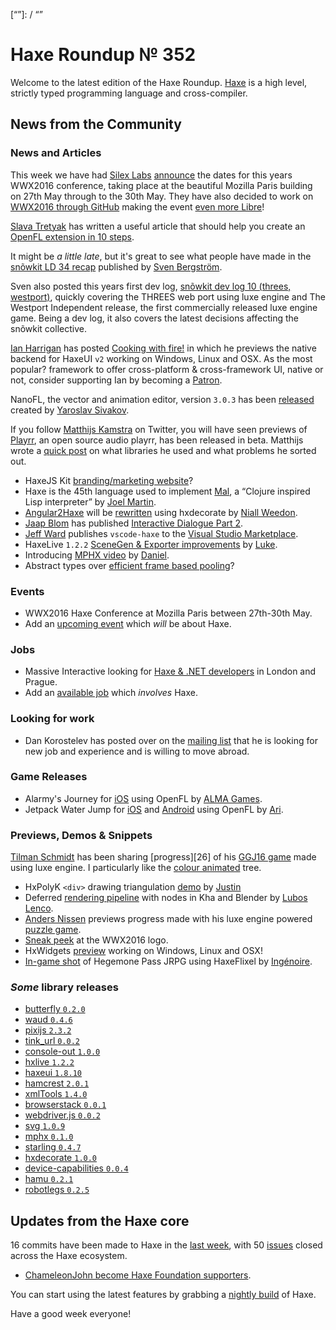 [_template]: ../templates/roundup.html
[date]: / "2016-01-27 08:45:00"
[modified]: / "2015-02-02 11:38:00"
[published]: / "2015-02-02 14:00:00"
[“”]: / “”

# Haxe Roundup № 352

Welcome to the latest edition of the Haxe Roundup. [Haxe](http://haxe.org/?utm_source=haxe.io) is a high level, strictly typed programming language and cross-compiler.

## News from the Community

### News and Articles

This week we have had [Silex Labs][tw1] [announce][l1]
the dates for this years WWX2016 conference,
taking place at the beautiful Mozilla Paris
building on 27th May through to the 30th May. They have also
decided to work on [WWX2016 through GitHub][l2]
making the event [even more Libre][l3]!

[Slava Tretyak][tw4] has written a useful article
that should help you create an [OpenFL extension
in 10 steps][l8].

It might be _a little late_, but it's great to see
what people have made in the [snõwkit LD 34
recap][l9] published by [Sven Bergström][tw5].

Sven also posted this years first dev log,
[snõwkit dev log 10 (threes, westport)][l12],
quickly covering the THREES web port using luxe
engine and The Westport Independent release, the
first commercially released luxe engine game. Being a dev log, it also covers the latest
decisions affecting the snõwkit collective.

[Ian Harrigan][tw6] has posted [Cooking with
fire!][l10] in which he previews the native
backend for HaxeUI `v2` working on Windows, Linux
and OSX. As the most popular? framework to offer
cross-platform & cross-framework UI, native or
not, consider supporting Ian by becoming a
[Patron][l11].

NanoFL, the vector and animation editor, version `3.0.3` has been [released](http://nanofl.com/docs/history/)
created by [Yaroslav Sivakov](https://bitbucket.org/yar3333/).

If you follow [Matthijs Kamstra](https://twitter.com/MatthijsKamstra) on
Twitter, you will have seen previews of [Playrr](https://github.com/MatthijsKamstra/playrr), an open source audio playrr, has been released in beta. Matthijs wrote a [quick
post](https://github.com/skial/haxe.io/issues/239#issuecomment-176363470) on what libraries he
used and what problems he sorted out.

- HaxeJS Kit [branding/marketing website][l4]?
- Haxe is the 45th language used to implement
[Mal][l5], a “Clojure inspired Lisp interpreter”
by [Joel Martin][tw2].
- [Angular2Haxe][l7] will be [rewritten][l6] using hxdecorate
by [Niall Weedon][tw3].
- [Jaap Blom][tw9] has published [Interactive Dialogue Part 2][l16].
- [Jeff Ward][tw10] publishes `vscode-haxe` to the [Visual Studio Marketplace][l17].
- HaxeLive `1.2.2` [SceneGen & Exporter
improvements][l18] by [Luke][tw11].
- Introducing [MPHX video][l19] by [Daniel][tw12].
- Abstract types over [efficient frame based pooling](https://groups.google.com/forum/#!msg/haxelang/GFjWUWcFqYI/sk3vfJv_CQAJ)?

### Events

- WWX2016 Haxe Conference at Mozilla Paris
between 27th-30th May.
-	Add an [upcoming event](https://github.com/skial/haxe.io/labels/events) which _will_ be about Haxe.

### Jobs

- Massive Interactive looking for [Haxe & .NET developers](https://groups.google.com/forum/#!msg/haxelang/rofptaPdRQg/fk661KE3CQAJ) in London and Prague.
- Add an [available job](https://github.com/skial/haxe.io/labels/jobs) which _involves_ Haxe.

### Looking for work

- Dan Korostelev has posted over on the [mailing
list](https://groups.google.com/forum/?hl=en#!topic/haxelang/wpXgVgXRqIg) that he is looking for new job and experience and is willing to move
abroad.

### Game Releases

- Alarmy's Journey for [iOS][l13] using OpenFL by
[ALMA Games][tw7].
- Jetpack Water Jump for [iOS][l14] and
[Android][l15] using OpenFL by [Ari][tw8].

### Previews, Demos & Snippets

[Tilman Schmidt][tw16] has been sharing [progress][26]
of his [GGJ16 game][l27] made using luxe engine. I
particularly like the [colour animated][l25] tree.

- HxPolyK `<div>` drawing triangulation [demo](https://cdn.rawgit.com/Justinfront/hxPolyK/master/test/triangulate/index.html) by
[Justin](https://plus.google.com/u/1/100887585476076589216)
- Deferred [rendering pipeline][l20] with nodes in Kha and Blender by [Lubos Lenco][tw13].
- [Anders Nissen][tw14] previews progress made with his luxe engine powered [puzzle game][l21].
- [Sneak peek][l22] at the WWX2016 logo.
- HxWidgets [preview][l23] working on Windows, Linux and OSX!
- [In-game shot][l24] of Hegemone Pass JRPG using HaxeFlixel by [Ingénoire][tw15].

### *Some* library releases

- [butterfly `0.2.0`](https://github.com/ashes999/butterfly/releases/tag/v0.2)
- [waud `0.4.6`](http://lib.haxe.org/p/waud)
- [pixijs `2.3.2`](http://lib.haxe.org/p/pixijs)
- [tink_url `0.0.2`](http://lib.haxe.org/p/tink_url)
- [console-out `1.0.0`](http://lib.haxe.org/p/console-out)
- [hxlive `1.2.2`](http://lib.haxe.org/p/hxlive)
- [haxeui `1.8.10`](http://lib.haxe.org/p/haxeui)
- [hamcrest `2.0.1`](http://lib.haxe.org/p/hamcrest)
- [xmlTools `1.4.0`](http://lib.haxe.org/p/xmlTools)
- [browserstack `0.0.1`](http://lib.haxe.org/p/browserstack)
- [webdriver.js `0.0.2`](http://lib.haxe.org/p/webdriver.js)
- [svg `1.0.9`](http://lib.haxe.org/p/svg)
- [mphx `0.1.0`](http://lib.haxe.org/p/mphx)
- [starling `0.4.7`](http://lib.haxe.org/p/starling)
- [hxdecorate `1.0.0`](http://lib.haxe.org/p/hxdecorate)
- [device-capabilities `0.0.4`](http://lib.haxe.org/p/device-capabilities)
- [hamu `0.2.1`](http://lib.haxe.org/p/hamu)
- [robotlegs `0.2.5`](http://lib.haxe.org/p/robotlegs)

## Updates from the Haxe core

16 commits have been made to Haxe in the [last week], with 50 [issues] closed across the Haxe ecosystem.

- [ChameleonJohn become Haxe Foundation supporters](https://github.com/HaxeFoundation/haxe.org/issues/164).

You can start using the latest features by grabbing a [nightly build] of Haxe.

Have a good week everyone!

[last week]: https://github.com/issues?utf8=%E2%9C%93&q=closed%3A2016-01-25..2016-02-02+org%3Ahaxefoundation+is%3Aclosed+
[issues]: https://github.com/issues?utf8=%E2%9C%93&q=org%3Ahaxefoundation+org%3Aopenfl+org%3Asnowkit+org%3AKTXSoftware+org%3Ahaxeflixel+org%3Ahaxepunk+org%3Anmehost+org%3Ahaxeui+org%3Ahaxetink+is%3Aclosed+closed%3A2016-01-25..2016-02-02+
[nightly build]: http://build.haxe.org

[tw16]: https://twitter.com/keymaster_ "@keymaster_"
[tw15]: https://twitter.com/ingenoire "@ingenoire"
[tw14]: https://twitter.com/andershnissen "@andershnissen"
[tw13]: https://twitter.com/luboslenco "@luboslenco"
[tw12]: https://twitter.com/5Mixer "@5Mixer"
[tw11]: https://twitter.com/tienery "@tienery"
[tw10]: https://twitter.com/Jeff__Ward "@Jeff__Ward"
[tw9]: https://twitter.com/jacobjanblom "@jacobjanblom"
[tw8]: https://twitter.com/AristideFlandri "@AristideFlandri"
[tw7]: https://twitter.com/alma_games "@alma_games"
[tw6]: https://twitter.com/IanHarrigan1982 "@IanHarrigan1982"
[tw5]: https://twitter.com/___discovery "@___discovery"
[tw4]: https://twitter.com/djnudnyj "@djnudnyj"
[tw3]: https://twitter.com/niall_weedon "@niall_weedon"
[tw2]: https://twitter.com/bus_kanaka "@bus_kanaka"
[tw1]: https://twitter.com/silexlabs "@silexlabs"

[l27]: https://twitter.com/keymaster_/status/693839833903599616 "Tilman's GGJ16 submission on Twitter"
[l26]: https://twitter.com/keymaster_/status/693458268027535360 "Branches be boxes on Twitter"
[l25]: https://twitter.com/keymaster_/status/693475432365166593 "Animated tree on Twitter"
[l24]: https://twitter.com/ingenoire/status/693766661439123456 "Hegemone Pass preview on Twitter"
[l23]: https://twitter.com/IanHarrigan1982/status/693171395291906048 "HxWidgets working on Windows, Linux and OSX on Twitter"
[l22]: https://twitter.com/silexlabs/status/692749719009914881 "WWX2016 logo sneak peek on Twitter"
[l21]: https://twitter.com/andershnissen/status/692457839525285889 "Puzzle game progress on Twitter"
[l20]: https://twitter.com/luboslenco/status/691774364296044544 "Deferred rendering in Kha and Blender on Twitter"
[l19]: https://www.youtube.com/watch?v=07J0wLXwH0g&feature=youtu.be "Introducing MPHX library on YouTube"
[l18]: http://www.colour-id.co.uk/news/haxelive-122-scenegen-and-exporter-improvements "HaxeLive 1.2.2 SceneGen and Export improvements"
[l17]: https://marketplace.visualstudio.com/items?itemName=haxedevs.haxe "Haxe VSCode on Visual Studio Marketplace"
[l16]: http://www.groebelsloot.com/2016/01/20/interactive-dialogue-part-2/ "Interactive Dialogue Part 2"
[l15]: https://play.google.com/store/apps/details?id=com.aflagames.jetpackjump "Jetpack Water Jump on the Play Store"
[l14]: https://itunes.apple.com/app/jetpack-water-jump/id1047777318 "Jetpack Water Jump on the App Store"
[l13]: https://itunes.apple.com/gb/app/alarmys-journey/id1036995763?mt=8&platform=hootsuite&ign-mpt=uo%3D4 "Alarmy's Journey on the App Store"
[l12]: https://snowkit.org/2016/02/01/snowkit-dev-log-10-threes-westport/ "Snowkit dev log #10 (threes, westport)"
[l11]: https://www.patreon.com/haxeui?ty=h "Support HaxeUI on Patreon"
[l10]: http://haxeui.org/blog/2016/01/31/1454274720000.html "HaxeUI - Cooking with fire!"
[l9]: http://snowkit.org/2016/01/29/ld-34-recap/ "Snowkit LD34 recap"
[l8]: http://blog.zame-dev.org/openfl-extension-in-10-steps/ "OpenFL extension in 10 steps"
[l7]: https://github.com/nweedon/angular2haxe/tree/rewrite-with-hxdecorate "Angular2Haxe rewrite on GitHub"
[l6]: https://twitter.com/niall_weedon/status/693839259371991042 "Angular2Haxe rewrite on Twitter"
[l5]: https://github.com/kanaka/mal/tree/master/haxe "Mal Haxe implementation on GitHub"
[l4]: https://github.com/clemos/haxe-js-kit/issues/108 "HaxeJS Kit branding/marketing website on GitHub"
[l3]: https://groups.google.com/d/msg/haxelang/K4vqNXImGuE/abPJXj06CgAJ "WWX2016 Haxe Conference Announcement on the Haxe Mailing List"
[l2]: https://github.com/silexlabs/wwx2016 "WWX2016 Haxe Conference on GitHub"
[l1]: https://twitter.com/silexlabs/status/692730963709788162 "WWX2016 Conference Dates Announcement"
